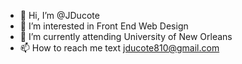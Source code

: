 - 👋 Hi, I’m @JDucote
- 👀 I’m interested in Front End Web Design
- 🌱 I’m currently attending University of New Orleans
- 📫 How to reach me text jducote810@gmail.com

<!---
JDucote/JDucote is a ✨ special ✨ repository because its `README.md` (this file) appears on your GitHub profile.
You can click the Preview link to take a look at your changes.
--->
